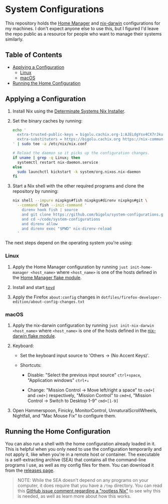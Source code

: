 # System Configurations

This repository holds the [Home Manager][home-manager] and
[nix-darwin][nix-darwin] configurations for my machines. I don't expect anyone
else to use this, but I figured I'd leave the repo public as a resource for
people who want to manage their systems similarly.

## Table of Contents

<!--
  DO NOT EDIT THE TABLE OF CONTENTS MANUALLY.
  It gets generated by doctoc:
  https://github.com/thlorenz/doctoc
  To regenerate, run `just check generate`. Though the pre-push hook will
  automatically run this for you.
-->
<!-- START doctoc generated TOC please keep comment here to allow auto update -->
<!-- DON'T EDIT THIS SECTION, INSTEAD RE-RUN doctoc TO UPDATE -->

- [Applying a Configuration](#applying-a-configuration)
  - [Linux](#linux)
  - [macOS](#macos)
- [Running the Home Configuration](#running-the-home-configuration)

<!-- END doctoc generated TOC please keep comment here to allow auto update -->

## Applying a Configuration

1. Install Nix using the [Determinate Systems Nix
   Installer][determinate-systems-installer].

2. Set the binary caches by running:

   <!-- SYNC: SYS_CONF_PUBLIC_KEYS SYS_CONF_SUBS -->

   ```bash
   echo '
     extra-trusted-public-keys = bigolu.cachix.org-1:AJELdgYsv4CX7rJkuGu5HuVaOHcqlOgR07ZJfihVTIw= nix-community.cachix.org-1:mB9FSh9qf2dCimDSUo8Zy7bkq5CX+/rkCWyvRCYg3Fs=
     extra-substituters = https://bigolu.cachix.org https://nix-community.cachix.org
   ' | sudo tee -a /etc/nix/nix.conf

   # Reload the daemon so it picks up the configuration changes.
   if uname | grep -q Linux; then
     systemctl restart nix-daemon.service
   else
     sudo launchctl kickstart -k system/org.nixos.nix-daemon
   fi
   ```

3. Start a Nix shell with the other required programs and clone the repository
   by running:

   ```bash
   nix shell --impure nixpkgs#fish nixpkgs#direnv nixpkgs#git \
     --command fish --init-command '
       direnv hook fish | source
       and git clone https://github.com/bigolu/system-configurations.git ~/code/system-configurations
       and cd ~/code/system-configurations
       and direnv allow
       and direnv exec "$PWD" nix-direnv-reload
     '
   ```

The next steps depend on the operating system you're using:

### Linux

1. Apply the Home Manager configuration by running
   `just init-home-manager <host_name>` where `<host_name>` is one of the hosts
   defined in the
   [Home Manager flake module](flake-modules/home-manager/default.nix).

2. Install and start [`keyd`][keyd]

3. Apply the Firefox `about:config` changes in
   `dotfiles/firefox-developer-edition/about-config-changes.txt`

### macOS

1. Apply the nix-darwin configuration by running
   `just init-nix-darwin <host_name>` where `<host_name>` is one of the hosts
   defined in the
   [nix-darwin flake module](flake-modules/nix-darwin/default.nix).

2. Keyboard:

   - Set the keyboard input source to 'Others → (No Accent Keys)'.

   <!--
     I can automate shortcuts when this issue gets resolved:
     https://github.com/LnL7/nix-darwin/issues/185
   -->

   - Shortcuts:

     - Disable: "Select the previous input source" `ctrl+space`, "Application
       windows" `ctrl+↓`

     - Change: "Mission Control → Move left/right a space" to `cmd+[` and
       `cmd+]` respectively, "Mission Control" to `cmd+d`, "Mission Control →
       Switch to Desktop 1-9" `cmd+[1-9]`

3. Open Hammerspoon, Finicky, MonitorControl, UnnaturalScrollWheels, Nightfall,
   and "Mac Mouse Fix" to configure them.

## Running the Home Configuration

You can also run a shell with the home configuration already loaded in it. This
is helpful when you only need to use the configuration temporarily and not apply
it, like when you're in a remote host or container. The executable is a
self-extracting archive (SEA) that contains all the command-line programs I use,
as well as my config files for them. You can download it from the [releases
page][releases].

> NOTE: While the SEA doesn't depend on any programs on your computer, it does
> require that you have a `/tmp` directory. You can read this [GitHub issue
> comment regarding a "rootless Nix"][rootless-nix] to see why this is needed,
> as well as learn more about how this works.

[determinate-systems-installer]:
  https://github.com/DeterminateSystems/nix-installer
[home-manager]: https://github.com/nix-community/home-manager
[nix-darwin]: https://github.com/LnL7/nix-darwin
[rootless-nix]: https://github.com/NixOS/nix/issues/1971#issue-304578884
[keyd]: https://github.com/rvaiya/keyd
[releases]: https://github.com/bigolu/system-configurations/releases/latest
